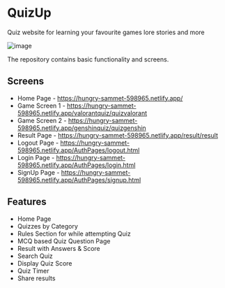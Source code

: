 # QuizUp

Quiz website for learning your favourite games lore stories and more

![image](https://user-images.githubusercontent.com/67316487/155345709-dba44b2b-abc6-407c-a5be-cea8c67ed81c.png)

The repository contains basic functionality and screens.

## Screens

- Home Page - https://hungry-sammet-598965.netlify.app/
- Game Screen 1 - https://hungry-sammet-598965.netlify.app/valorantquiz/quizvalorant
- Game Screen 2 - https://hungry-sammet-598965.netlify.app/genshinquiz/quizgenshin
- Result Page - https://hungry-sammet-598965.netlify.app/result/result
- Logout Page - https://hungry-sammet-598965.netlify.app/AuthPages/logout.html
- Login Page - https://hungry-sammet-598965.netlify.app/AuthPages/login.html
- SignUp Page - https://hungry-sammet-598965.netlify.app/AuthPages/signup.html

## Features

- Home Page
- Quizzes by Category
- Rules Section for while attempting Quiz
- MCQ based Quiz Question Page
- Result with Answers & Score
- Search Quiz
- Display Quiz Score
- Quiz Timer
- Share results
